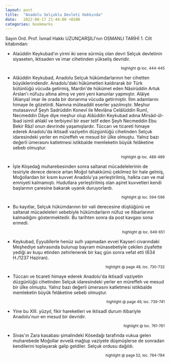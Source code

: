 ```yaml
---
layout: post
title:  "Anadolu Selçuklu Devleti Hakkında"
date:   2022-08-17 21:44:00 +0200
categories: bookmarks
---
```


Sayın Ord. Prof. İsmail Hakkı UZUNÇARŞILI'nın OSMANLI TARİHİ 1. Cilt kitabından:

* Alaüddin Keykubad'ın yirmi iki sene sürmüş olan devri Selçuk devletinin siyaseten, iktisaden ve imar cihetinden yükseliş devridir.

<p style="text-align: right;"><sup>highlight @ loc. 444-445</sup></p>

* Alâüddin Keykubad, Anadolu Selçuk hükümdarlarının her cihetten büyüklerindendir. Anadolu'daki hükümetleri kaldırarak bir Türk bütünlüğü vücuda getirmiş, Mardin'de hükümet eden Nâsirüddin Artuk Arslan'ı nüfuzu altına almış ve yeni yeni kanunlar yapmıştır. Alâiye (Alanya) imar ile orada bir donanma vücuda getirmiştir. İlim adamlarını himaye ile gözetirdi. Namına müteaddit eserler yazılmıştır. Meşhur mutasavvuf Şeyh Sadrüddin Konevî ile Mevlâna Celâlüddin Rumî, Necmeddin Dâye diye meşhur olup Alâüddin Keykubad adına Mirsâd-ül-îbad isimli ahlakî ve terbiyevî bir eser telif eden Şeyh Necmeddin Ebu Bekir Râzî onun devrinde yaşamışlardır. Tüccarı ve ticareti himaye ederek Anadolu'da iktisadî vaziyetin düzgünlüğü cihetinden Selçuk idaresindeki yerler en müreffeh ve mesud bir ülke olmuştu. Yalnız bazı değerli ümerasını katletmesi istikbalde memleketin büyük felâketine sebeb olmuştur.

<p style="text-align: right;"><sup>highlight @ loc. 488-489</sup></p>

* İşte Köşedağ muharebesinden sonra saltanat mücadelelerinin de tesiriyle derece derece artan Moğol tahakkümü çekilmez bir hale gelmiş, Moğollardan bir kısım kuvvet Anadolu'ya yerleştirilmiş, halkta can ve mal emniyeti kalmamıştı. Hudutlara yerleştirilmiş olan aşiret kuvvetleri kendi başlarının çaresine bakarak uyanık duruyorlardı.

<p style="text-align: right;"><sup>highlight @ loc. 594-596</sup></p>

* Bu kayıtlar, Selçuk hükümdarının bir vali derecesine düştüğünü ve saltanat mücadeleleri sebebiyle hükümdarların nüfuz ve itibarlarının kalmadığını göstermektedir. Bu tarihten sonra da post kavgası sona ermedi.

<p style="text-align: right;"><sup>highlight @ loc. 649-651</sup></p>

* Keykubad, Eyyubîlerle henüz sulh yapmadan evvel Kayseri civarındaki Meşhediye sahrasında bulunup bayram münasebetiyle çekilen ziyafette yediği av kuşu etinden zehirlenerek bir kaç gün sonra vefat etti (634 H./1237 Haziran).

<p style="text-align: right;"><sup>highlight @ page 48, loc. 730-732</sup></p>

* Tüccarı ve ticareti himaye ederek Anadolu'da iktisadî vaziyetin düzgünlüğü cihetinden Selçuk idaresindeki yerler en müreffeh ve mesud bir ülke olmuştu. Yalnız bazı değerli ümerasını katletmesi istikbalde memleketin büyük felâketine sebeb olmuştur.

<p style="text-align: right;"><sup>highlight @ page 49, loc. 739-741</sup></p>

* Yine bu XIII. yüzyıl, fikir hareketleri ve iktisadî durum itibariyle Anadolu'nun en mesud bir devridir.

<p style="text-align: right;"><sup>highlight @ loc. 761-761</sup></p>

* Sivas'ın Zara kasabası şimalindeki Kösedağı tarafında vukua gelen muharebede Moğollar evvelâ mağlup vaziyete düşmüşlerse de sonradan kendilerini toplayarak galip geldiler. Selçuk ordusu dağıldı.

<p style="text-align: right;"><sup>highlight @ page 52, loc. 784-784</sup></p>

